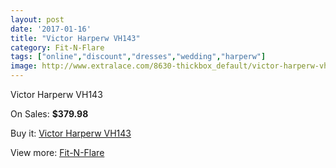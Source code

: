 ```yaml
---
layout: post
date: '2017-01-16'
title: "Victor Harperw VH143"
category: Fit-N-Flare
tags: ["online","discount","dresses","wedding","harperw"]
image: http://www.extralace.com/8630-thickbox_default/victor-harperw-vh143.jpg
---
```

Victor Harperw VH143

On Sales: **$379.98**
<a href="https://www.extralace.com/fit-n-flare/4099-victor-harperw-vh143.html"><amp-img layout="responsive" width="600" height="600" src="//www.extralace.com/8630-thickbox_default/victor-harperw-vh143.jpg" alt="Victor Harperw VH143 0" /></a>

Buy it: [Victor Harperw VH143](https://www.extralace.com/fit-n-flare/4099-victor-harperw-vh143.html "Victor Harperw VH143")

View more: [Fit-N-Flare](https://www.extralace.com/4-fit-n-flare "Fit-N-Flare")